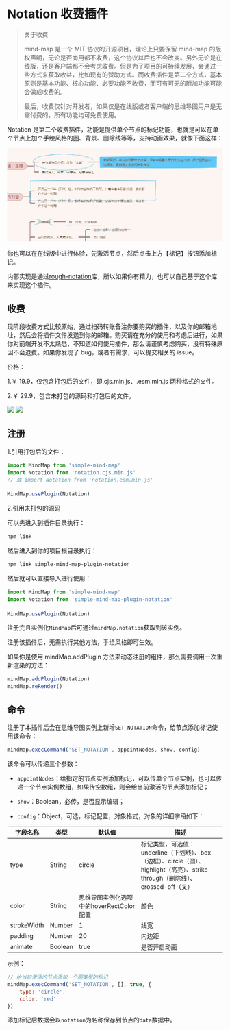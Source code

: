 # Notation 收费插件

> 关于收费
>
> mind-map 是一个 MIT 协议的开源项目，理论上只要保留 mind-map 的版权声明，无论是否商用都不收费，这个协议以后也不会改变。另外无论是在线版，还是客户端都不会考虑收费。但是为了项目的可持续发展，会通过一些方式来获取收益，比如现有的赞助方式。而收费插件是第二个方式，基本原则是基本功能、核心功能、必要功能不收费，而可有可无的附加功能可能会做成收费的。
>
> 最后，收费仅针对开发者，如果仅是在线版或者客户端的思维导图用户是无需付费的，所有功能均可免费使用。

Notation 是第二个收费插件，功能是提供单个节点的标记功能，也就是可以在单个节点上加个手绘风格的圈、背景、删除线等等，支持动画效果，就像下面这样：

<img src="../../../../assets/img/docs/标记.jpg" style="width: 900px" />

你也可以在在线版中进行体验，先激活节点，然后点击上方【标记】按钮添加标记。

内部实现是通过[rough-notation](https://github.com/rough-stuff/rough-notation)库，所以如果你有精力，也可以自己基于这个库来实现这个插件。

## 收费

现阶段收费方式比较原始，通过扫码转账备注你要购买的插件，以及你的邮箱地址，然后会将插件文件发送到你的邮箱。购买请在充分的使用和考虑后进行，如果你对前端开发不太熟悉，不知道如何使用插件，那么请谨慎考虑购买，没有特殊原因不会退费。如果你发现了 bug，或者有需求，可以提交相关的 issue。

价格：

1.￥ 19.9，仅包含打包后的文件，即.cjs.min.js、.esm.min.js 两种格式的文件。

2.￥ 29.9，包含未打包的源码和打包后的文件。

<img src="../../../../assets/img/alipay.jpg" style="width: 300px" />

<img src="../../../../assets/img/wechat.jpg" style="width: 300px" />

## 注册

1.引用打包后的文件：

```js
import MindMap from 'simple-mind-map'
import Notation from 'notation.cjs.min.js'
// 或 import Notation from 'notation.esm.min.js'

MindMap.usePlugin(Notation)
```

2.引用未打包的源码

可以先进入到插件目录执行：

```bash
npm link
```

然后进入到你的项目根目录执行：

```bash
npm link simple-mind-map-plugin-notation
```

然后就可以直接导入进行使用：

```js
import MindMap from 'simple-mind-map'
import Notation from 'simple-mind-map-plugin-notation'

MindMap.usePlugin(Notation)
```

注册完且实例化`MindMap`后可通过`mindMap.notation`获取到该实例。

注册该插件后，无需执行其他方法，手绘风格即可生效。

如果你是使用 mindMap.addPlugin 方法来动态注册的组件，那么需要调用一次重新渲染的方法：

```js
mindMap.addPlugin(Notation)
mindMap.reRender()
```

## 命令

注册了本插件后会在思维导图实例上新增`SET_NOTATION`命令，给节点添加标记使用该命令：

```js
mindMap.execCommand('SET_NOTATION', appointNodes, show, config)
```

该命令可以传递三个参数：

- `appointNodes`：给指定的节点实例添加标记，可以传单个节点实例，也可以传递一个节点实例数组，如果传空数组，则会给当前激活的节点添加标记；

- `show`：Boolean，必传，是否显示编辑；

- `config`：Object，可选，标记配置，对象格式，对象的详细字段如下：

| 字段名称 | 类型  | 默认值 | 描述 |
| ------- | ----- | ----- | ---- |
| type | String | circle | 标记类型，可选值：underline（下划线）、box（边框）、circle（圆）、highlight（高亮）、strike-through（删除线）、crossed-off（叉） |
| color | String | 思维导图实例化选项中的hoverRectColor配置 | 颜色 |
| strokeWidth | Number | 1 | 线宽 |
| padding | Number | 20 | 内边距 |
| animate | Boolean | true | 是否开启动画 |

示例：

```js
// 给当前激活的节点添加一个圆类型的标记
mindMap.execCommand('SET_NOTATION', [], true, {
    type: 'circle',
    color: 'red'
})
```

添加标记后数据会以`notation`为名称保存到节点的`data`数据中。